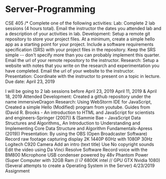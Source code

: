 # Server-Programming
CSE 405
/*
Complete one of the following activities:
Lab: Complete 2 lab sessions (4 hours total). Email the instructor the dates you attended lab and a description of your activities in lab.
Development: Setup a remote git repository to store your project files. At a minimum, create a simple hello app as a starting point for
your project. Include a software requirements specification (SRS) with your project files in the repository. Keep the SRS simple -- 
don't specify more than you can probably implement this quarter. Email the url of your remote repository to the instructor.
Research: Setup a website with notes that you write on the research and experimentation you have completed. Email the url of your 
website to the instructor.
Presentation: Coordinate with the instructor to present on a topic in lecture.
Due date: April 23, 2019

I will be going to 2 lab sessions before April 23, 2019
April 11, 2019 & April 18, 2019 Attended
Development: Created a github repository under the name immersiveDragon
Research: Using WebStorm IDE for JavaScript, Created a simple Hello (Modified) program from youtube. Guides from 
(David R. Brooks - An introduction to HTML and JavaScript for scientists and engineers-Springer (2007))
& (Sammie Bae - JavaScript Data Structures and Algorithms_ An Introduction to Understanding and Implementing Core Data Structure 
and Algorithm Fundamentals-Apress (2019))
Presentation: By using the OBS (Open Broadcaster Software)
Record raw footage capturing display 2K 1440P 60Hz with 1080P 30Hz Logitech C920 Camera
Add an intro (text title)
Use No copyright sounds
Edit the video using Da Vinci Resolve Software
Record voice with the BM800 Microphone USB condenser powered by 48v Phantom Power
(Super Computer with 32GB Ram // i7 6800K intel // GPU GTX Nvidia 1080)
(Several attempts to create a Operating System in the Server)
4/23/2019 Assignment
